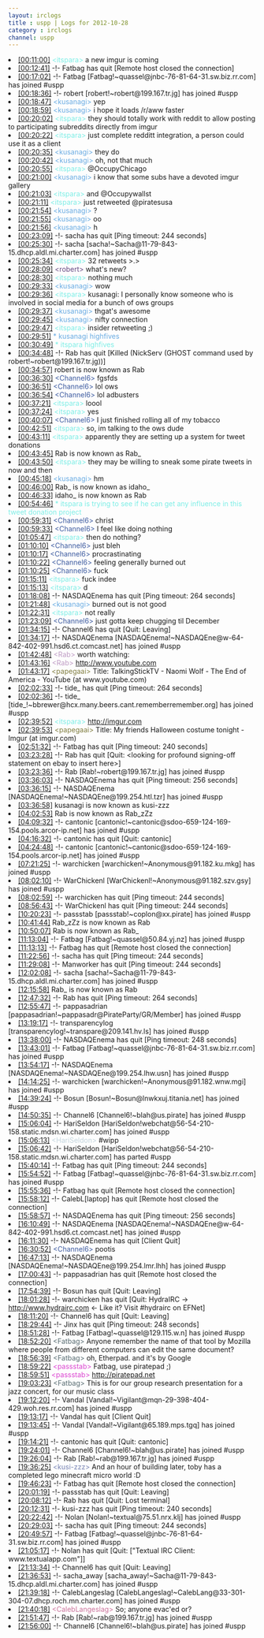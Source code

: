 ```yaml
---
layout: irclogs
title : uspp | Logs for 2012-10-28
category : irclogs
channel: uspp
---
```

<li class="logitem"><a href="#00:11:00" name="00:11:00" class="time">[00:11:00]</a> <span class="person" style="color:#7deee6">&lt;itspara&gt;</span> a new imgur is coming </li>
<li class="logitem"><a href="#00:12:41" name="00:12:41" class="time">[00:12:41]</a> -!- <span class="quit">Fatbag</span> has quit [Remote host closed the connection] </li>
<li class="logitem"><a href="#00:17:02" name="00:17:02" class="time">[00:17:02]</a> -!- <span class="join">Fatbag</span> [Fatbag!~quassel@jnbc-76-81-64-31.sw.biz.rr.com] has joined #uspp </li>
<li class="logitem"><a href="#00:18:36" name="00:18:36" class="time">[00:18:36]</a> -!- <span class="join">robert</span> [robert!~robert@199.167.tr.jg] has joined #uspp </li>
<li class="logitem"><a href="#00:18:47" name="00:18:47" class="time">[00:18:47]</a> <span class="person" style="color:#6aace3">&lt;kusanagi&gt;</span> yep </li>
<li class="logitem"><a href="#00:18:59" name="00:18:59" class="time">[00:18:59]</a> <span class="person" style="color:#6aace3">&lt;kusanagi&gt;</span> i hope it loads /r/aww faster </li>
<li class="logitem"><a href="#00:20:02" name="00:20:02" class="time">[00:20:02]</a> <span class="person" style="color:#7deee6">&lt;itspara&gt;</span> they should totally work with reddit to allow posting to participating subreddits directly from imgur </li>
<li class="logitem"><a href="#00:20:22" name="00:20:22" class="time">[00:20:22]</a> <span class="person" style="color:#7deee6">&lt;itspara&gt;</span> just complete redditt integration, a person could use it as a client </li>
<li class="logitem"><a href="#00:20:35" name="00:20:35" class="time">[00:20:35]</a> <span class="person" style="color:#6aace3">&lt;kusanagi&gt;</span> they do </li>
<li class="logitem"><a href="#00:20:42" name="00:20:42" class="time">[00:20:42]</a> <span class="person" style="color:#6aace3">&lt;kusanagi&gt;</span> oh, not that much </li>
<li class="logitem"><a href="#00:20:55" name="00:20:55" class="time">[00:20:55]</a> <span class="person" style="color:#7deee6">&lt;itspara&gt;</span> @OccupyChicago </li>
<li class="logitem"><a href="#00:21:00" name="00:21:00" class="time">[00:21:00]</a> <span class="person" style="color:#6aace3">&lt;kusanagi&gt;</span> i know that some subs have a devoted imgur gallery </li>
<li class="logitem"><a href="#00:21:03" name="00:21:03" class="time">[00:21:03]</a> <span class="person" style="color:#7deee6">&lt;itspara&gt;</span> and @Occupywallst </li>
<li class="logitem"><a href="#00:21:11" name="00:21:11" class="time">[00:21:11]</a> <span class="person" style="color:#7deee6">&lt;itspara&gt;</span> just retweeted @piratesusa </li>
<li class="logitem"><a href="#00:21:54" name="00:21:54" class="time">[00:21:54]</a> <span class="person" style="color:#6aace3">&lt;kusanagi&gt;</span> ? </li>
<li class="logitem"><a href="#00:21:55" name="00:21:55" class="time">[00:21:55]</a> <span class="person" style="color:#6aace3">&lt;kusanagi&gt;</span> oo </li>
<li class="logitem"><a href="#00:21:56" name="00:21:56" class="time">[00:21:56]</a> <span class="person" style="color:#6aace3">&lt;kusanagi&gt;</span> h </li>
<li class="logitem"><a href="#00:23:09" name="00:23:09" class="time">[00:23:09]</a> -!- <span class="quit">sacha</span> has quit [Ping timeout: 244 seconds] </li>
<li class="logitem"><a href="#00:25:30" name="00:25:30" class="time">[00:25:30]</a> -!- <span class="join">sacha</span> [sacha!~Sacha@11-79-843-15.dhcp.aldl.mi.charter.com] has joined #uspp </li>
<li class="logitem"><a href="#00:25:34" name="00:25:34" class="time">[00:25:34]</a> <span class="person" style="color:#7deee6">&lt;itspara&gt;</span> 32 retweets &gt;.&gt; </li>
<li class="logitem"><a href="#00:28:09" name="00:28:09" class="time">[00:28:09]</a> <span class="person" style="color:#684c85">&lt;robert&gt;</span> what's new? </li>
<li class="logitem"><a href="#00:28:30" name="00:28:30" class="time">[00:28:30]</a> <span class="person" style="color:#7deee6">&lt;itspara&gt;</span> nothing much </li>
<li class="logitem"><a href="#00:29:33" name="00:29:33" class="time">[00:29:33]</a> <span class="person" style="color:#6aace3">&lt;kusanagi&gt;</span> wow </li>
<li class="logitem"><a href="#00:29:36" name="00:29:36" class="time">[00:29:36]</a> <span class="person" style="color:#7deee6">&lt;itspara&gt;</span> kusanagi: I personally know someone who is involved in social media for a bunch of ows groups </li>
<li class="logitem"><a href="#00:29:37" name="00:29:37" class="time">[00:29:37]</a> <span class="person" style="color:#6aace3">&lt;kusanagi&gt;</span> thgat's awesome </li>
<li class="logitem"><a href="#00:29:45" name="00:29:45" class="time">[00:29:45]</a> <span class="person" style="color:#6aace3">&lt;kusanagi&gt;</span> nifty connection </li>
<li class="logitem"><a href="#00:29:47" name="00:29:47" class="time">[00:29:47]</a> <span class="person" style="color:#7deee6">&lt;itspara&gt;</span> insider retweeting ;) </li>
<li class="logitem"><a href="#00:29:51" name="00:29:51" class="time">[00:29:51]</a> <span class="person" style="color:#6aace3">* kusanagi highfives</span> </li>
<li class="logitem"><a href="#00:30:49" name="00:30:49" class="time">[00:30:49]</a> <span class="person" style="color:#7deee6">* itspara highfives</span> </li>
<li class="logitem"><a href="#00:34:48" name="00:34:48" class="time">[00:34:48]</a> -!- <span class="quit">Rab</span> has quit [Killed (NickServ (GHOST command used by robert!~robert@199.167.tr.jg))] </li>
<li class="logitem"><a href="#00:34:57" name="00:34:57" class="time">[00:34:57]</a> <span class="nick">robert</span> is now known as <span class="nick">Rab</span> </li>
<li class="logitem"><a href="#00:36:30" name="00:36:30" class="time">[00:36:30]</a> <span class="person" style="color:#3d5ba0">&lt;Channel6&gt;</span> fgsfds </li>
<li class="logitem"><a href="#00:36:51" name="00:36:51" class="time">[00:36:51]</a> <span class="person" style="color:#3d5ba0">&lt;Channel6&gt;</span> lol ows </li>
<li class="logitem"><a href="#00:36:54" name="00:36:54" class="time">[00:36:54]</a> <span class="person" style="color:#3d5ba0">&lt;Channel6&gt;</span> lol adbusters </li>
<li class="logitem"><a href="#00:37:21" name="00:37:21" class="time">[00:37:21]</a> <span class="person" style="color:#7deee6">&lt;itspara&gt;</span> loool </li>
<li class="logitem"><a href="#00:37:24" name="00:37:24" class="time">[00:37:24]</a> <span class="person" style="color:#7deee6">&lt;itspara&gt;</span> yes </li>
<li class="logitem"><a href="#00:40:07" name="00:40:07" class="time">[00:40:07]</a> <span class="person" style="color:#3d5ba0">&lt;Channel6&gt;</span> I just finished rolling all of my tobacco </li>
<li class="logitem"><a href="#00:42:51" name="00:42:51" class="time">[00:42:51]</a> <span class="person" style="color:#7deee6">&lt;itspara&gt;</span> so, im talking to the ows dude </li>
<li class="logitem"><a href="#00:43:11" name="00:43:11" class="time">[00:43:11]</a> <span class="person" style="color:#7deee6">&lt;itspara&gt;</span> apparently they are setting up a system for tweet donations </li>
<li class="logitem"><a href="#00:43:45" name="00:43:45" class="time">[00:43:45]</a> <span class="nick">Rab</span> is now known as <span class="nick">Rab_</span> </li>
<li class="logitem"><a href="#00:43:50" name="00:43:50" class="time">[00:43:50]</a> <span class="person" style="color:#7deee6">&lt;itspara&gt;</span> they may be willing to sneak some pirate tweets in now and then </li>
<li class="logitem"><a href="#00:45:18" name="00:45:18" class="time">[00:45:18]</a> <span class="person" style="color:#6aace3">&lt;kusanagi&gt;</span> hm </li>
<li class="logitem"><a href="#00:46:00" name="00:46:00" class="time">[00:46:00]</a> <span class="nick">Rab_</span> is now known as <span class="nick">idaho_</span> </li>
<li class="logitem"><a href="#00:46:33" name="00:46:33" class="time">[00:46:33]</a> <span class="nick">idaho_</span> is now known as <span class="nick">Rab</span> </li>
<li class="logitem"><a href="#00:54:46" name="00:54:46" class="time">[00:54:46]</a> <span class="person" style="color:#7deee6">* itspara is trying to see if he can get any influence in this tweet donation project</span> </li>
<li class="logitem"><a href="#00:59:31" name="00:59:31" class="time">[00:59:31]</a> <span class="person" style="color:#3d5ba0">&lt;Channel6&gt;</span> christ </li>
<li class="logitem"><a href="#00:59:33" name="00:59:33" class="time">[00:59:33]</a> <span class="person" style="color:#3d5ba0">&lt;Channel6&gt;</span> I feel like doing nothing </li>
<li class="logitem"><a href="#01:05:47" name="01:05:47" class="time">[01:05:47]</a> <span class="person" style="color:#7deee6">&lt;itspara&gt;</span> then do nothing? </li>
<li class="logitem"><a href="#01:10:10" name="01:10:10" class="time">[01:10:10]</a> <span class="person" style="color:#3d5ba0">&lt;Channel6&gt;</span> just bleh </li>
<li class="logitem"><a href="#01:10:17" name="01:10:17" class="time">[01:10:17]</a> <span class="person" style="color:#3d5ba0">&lt;Channel6&gt;</span> procrastinating </li>
<li class="logitem"><a href="#01:10:22" name="01:10:22" class="time">[01:10:22]</a> <span class="person" style="color:#3d5ba0">&lt;Channel6&gt;</span> feeling generally burned out </li>
<li class="logitem"><a href="#01:10:25" name="01:10:25" class="time">[01:10:25]</a> <span class="person" style="color:#3d5ba0">&lt;Channel6&gt;</span> fuck </li>
<li class="logitem"><a href="#01:15:11" name="01:15:11" class="time">[01:15:11]</a> <span class="person" style="color:#7deee6">&lt;itspara&gt;</span> fuck indee </li>
<li class="logitem"><a href="#01:15:13" name="01:15:13" class="time">[01:15:13]</a> <span class="person" style="color:#7deee6">&lt;itspara&gt;</span> d </li>
<li class="logitem"><a href="#01:18:08" name="01:18:08" class="time">[01:18:08]</a> -!- <span class="quit">NASDAQEnema</span> has quit [Ping timeout: 264 seconds] </li>
<li class="logitem"><a href="#01:21:48" name="01:21:48" class="time">[01:21:48]</a> <span class="person" style="color:#6aace3">&lt;kusanagi&gt;</span> burned out is not good </li>
<li class="logitem"><a href="#01:22:31" name="01:22:31" class="time">[01:22:31]</a> <span class="person" style="color:#7deee6">&lt;itspara&gt;</span> not really </li>
<li class="logitem"><a href="#01:23:09" name="01:23:09" class="time">[01:23:09]</a> <span class="person" style="color:#3d5ba0">&lt;Channel6&gt;</span> just gotta keep chugging til December </li>
<li class="logitem"><a href="#01:34:15" name="01:34:15" class="time">[01:34:15]</a> -!- <span class="quit">Channel6</span> has quit [Quit: Leaving] </li>
<li class="logitem"><a href="#01:34:17" name="01:34:17" class="time">[01:34:17]</a> -!- <span class="join">NASDAQEnema</span> [NASDAQEnema!~NASDAQEne@w-64-842-402-991.hsd6.ct.comcast.net] has joined #uspp </li>
<li class="logitem"><a href="#01:42:48" name="01:42:48" class="time">[01:42:48]</a> <span class="person" style="color:#be9bc4">&lt;Rab&gt;</span> worth watching: </li>
<li class="logitem"><a href="#01:43:16" name="01:43:16" class="time">[01:43:16]</a> <span class="person" style="color:#be9bc4">&lt;Rab&gt;</span> <a href="http://www.youtube.com/watch?v=RjALf12PAWc" target="_blank">http://www.youtube.com</a> </li>
<li class="logitem"><a href="#01:43:17" name="01:43:17" class="time">[01:43:17]</a> <span class="person" style="color:#817e41">&lt;papegaai&gt;</span> Title: TalkingStickTV - Naomi Wolf - The End of America - YouTube (at www.youtube.com) </li>
<li class="logitem"><a href="#02:02:33" name="02:02:33" class="time">[02:02:33]</a> -!- <span class="quit">tide_</span> has quit [Ping timeout: 264 seconds] </li>
<li class="logitem"><a href="#02:02:36" name="02:02:36" class="time">[02:02:36]</a> -!- <span class="join">tide_</span> [tide_!~bbrewer@hcx.many.beers.cant.rememberremember.org] has joined #uspp </li>
<li class="logitem"><a href="#02:39:52" name="02:39:52" class="time">[02:39:52]</a> <span class="person" style="color:#7deee6">&lt;itspara&gt;</span> <a href="http://imgur.com/gallery/AeAsM" target="_blank">http://imgur.com</a> </li>
<li class="logitem"><a href="#02:39:53" name="02:39:53" class="time">[02:39:53]</a> <span class="person" style="color:#817e41">&lt;papegaai&gt;</span> Title: My friends Halloween costume tonight - Imgur (at imgur.com) </li>
<li class="logitem"><a href="#02:51:32" name="02:51:32" class="time">[02:51:32]</a> -!- <span class="quit">Fatbag</span> has quit [Ping timeout: 240 seconds] </li>
<li class="logitem"><a href="#03:23:28" name="03:23:28" class="time">[03:23:28]</a> -!- <span class="quit">Rab</span> has quit [Quit: &lt;looking for profound signing-off statement on ebay to insert here&gt;] </li>
<li class="logitem"><a href="#03:23:36" name="03:23:36" class="time">[03:23:36]</a> -!- <span class="join">Rab</span> [Rab!~robert@199.167.tr.jg] has joined #uspp </li>
<li class="logitem"><a href="#03:36:03" name="03:36:03" class="time">[03:36:03]</a> -!- <span class="quit">NASDAQEnema</span> has quit [Ping timeout: 256 seconds] </li>
<li class="logitem"><a href="#03:36:15" name="03:36:15" class="time">[03:36:15]</a> -!- <span class="join">NASDAQEnema</span> [NASDAQEnema!~NASDAQEne@199.254.htl.tzr] has joined #uspp </li>
<li class="logitem"><a href="#03:36:58" name="03:36:58" class="time">[03:36:58]</a> <span class="nick">kusanagi</span> is now known as <span class="nick">kusi-zzz</span> </li>
<li class="logitem"><a href="#04:02:53" name="04:02:53" class="time">[04:02:53]</a> <span class="nick">Rab</span> is now known as <span class="nick">Rab_zZz</span> </li>
<li class="logitem"><a href="#04:09:32" name="04:09:32" class="time">[04:09:32]</a> -!- <span class="join">cantonic</span> [cantonic!~cantonic@sdoo-659-124-169-154.pools.arcor-ip.net] has joined #uspp </li>
<li class="logitem"><a href="#04:16:32" name="04:16:32" class="time">[04:16:32]</a> -!- <span class="quit">cantonic</span> has quit [Quit: cantonic] </li>
<li class="logitem"><a href="#04:24:48" name="04:24:48" class="time">[04:24:48]</a> -!- <span class="join">cantonic</span> [cantonic!~cantonic@sdoo-659-124-169-154.pools.arcor-ip.net] has joined #uspp </li>
<li class="logitem"><a href="#07:21:25" name="07:21:25" class="time">[07:21:25]</a> -!- <span class="join">warchicken</span> [warchicken!~Anonymous@91.182.ku.mkg] has joined #uspp </li>
<li class="logitem"><a href="#08:02:10" name="08:02:10" class="time">[08:02:10]</a> -!- <span class="join">WarChickenl</span> [WarChickenl!~Anonymous@91.182.szv.gsy] has joined #uspp </li>
<li class="logitem"><a href="#08:02:59" name="08:02:59" class="time">[08:02:59]</a> -!- <span class="quit">warchicken</span> has quit [Ping timeout: 244 seconds] </li>
<li class="logitem"><a href="#08:56:43" name="08:56:43" class="time">[08:56:43]</a> -!- <span class="quit">WarChickenl</span> has quit [Ping timeout: 244 seconds] </li>
<li class="logitem"><a href="#10:20:23" name="10:20:23" class="time">[10:20:23]</a> -!- <span class="join">passstab</span> [passstab!~coplon@xx.pirate] has joined #uspp </li>
<li class="logitem"><a href="#10:41:44" name="10:41:44" class="time">[10:41:44]</a> <span class="nick">Rab_zZz</span> is now known as <span class="nick">Rab</span> </li>
<li class="logitem"><a href="#10:50:07" name="10:50:07" class="time">[10:50:07]</a> <span class="nick">Rab</span> is now known as <span class="nick">Rab_</span> </li>
<li class="logitem"><a href="#11:13:04" name="11:13:04" class="time">[11:13:04]</a> -!- <span class="join">Fatbag</span> [Fatbag!~quassel@50.84.yj.nz] has joined #uspp </li>
<li class="logitem"><a href="#11:13:13" name="11:13:13" class="time">[11:13:13]</a> -!- <span class="quit">Fatbag</span> has quit [Remote host closed the connection] </li>
<li class="logitem"><a href="#11:22:56" name="11:22:56" class="time">[11:22:56]</a> -!- <span class="quit">sacha</span> has quit [Ping timeout: 244 seconds] </li>
<li class="logitem"><a href="#11:29:08" name="11:29:08" class="time">[11:29:08]</a> -!- <span class="quit">Manworker</span> has quit [Ping timeout: 244 seconds] </li>
<li class="logitem"><a href="#12:02:08" name="12:02:08" class="time">[12:02:08]</a> -!- <span class="join">sacha</span> [sacha!~Sacha@11-79-843-15.dhcp.aldl.mi.charter.com] has joined #uspp </li>
<li class="logitem"><a href="#12:15:58" name="12:15:58" class="time">[12:15:58]</a> <span class="nick">Rab_</span> is now known as <span class="nick">Rab</span> </li>
<li class="logitem"><a href="#12:47:32" name="12:47:32" class="time">[12:47:32]</a> -!- <span class="quit">Rab</span> has quit [Ping timeout: 264 seconds] </li>
<li class="logitem"><a href="#12:55:47" name="12:55:47" class="time">[12:55:47]</a> -!- <span class="join">pappasadrian</span> [pappasadrian!~pappasadr@PirateParty/GR/Member] has joined #uspp </li>
<li class="logitem"><a href="#13:19:17" name="13:19:17" class="time">[13:19:17]</a> -!- <span class="join">transparencylog</span> [transparencylog!~transpare@209.141.hv.ls] has joined #uspp </li>
<li class="logitem"><a href="#13:38:00" name="13:38:00" class="time">[13:38:00]</a> -!- <span class="quit">NASDAQEnema</span> has quit [Ping timeout: 248 seconds] </li>
<li class="logitem"><a href="#13:43:01" name="13:43:01" class="time">[13:43:01]</a> -!- <span class="join">Fatbag</span> [Fatbag!~quassel@jnbc-76-81-64-31.sw.biz.rr.com] has joined #uspp </li>
<li class="logitem"><a href="#13:54:17" name="13:54:17" class="time">[13:54:17]</a> -!- <span class="join">NASDAQEnema</span> [NASDAQEnema!~NASDAQEne@199.254.lhw.usn] has joined #uspp </li>
<li class="logitem"><a href="#14:14:25" name="14:14:25" class="time">[14:14:25]</a> -!- <span class="join">warchicken</span> [warchicken!~Anonymous@91.182.wnw.mgi] has joined #uspp </li>
<li class="logitem"><a href="#14:39:24" name="14:39:24" class="time">[14:39:24]</a> -!- <span class="join">Bosun</span> [Bosun!~Bosun@lnwkxuj.titania.net] has joined #uspp </li>
<li class="logitem"><a href="#14:50:35" name="14:50:35" class="time">[14:50:35]</a> -!- <span class="join">Channel6</span> [Channel6!~blah@us.pirate] has joined #uspp </li>
<li class="logitem"><a href="#15:06:04" name="15:06:04" class="time">[15:06:04]</a> -!- <span class="join">HariSeldon</span> [HariSeldon!webchat@56-54-210-158.static.mdsn.wi.charter.com] has joined #uspp </li>
<li class="logitem"><a href="#15:06:13" name="15:06:13" class="time">[15:06:13]</a> <span class="person" style="color:#c3d5dd">&lt;HariSeldon&gt;</span> #wipp </li>
<li class="logitem"><a href="#15:06:42" name="15:06:42" class="time">[15:06:42]</a> -!- <span class="part">HariSeldon</span> [HariSeldon!webchat@56-54-210-158.static.mdsn.wi.charter.com] has parted #uspp </li>
<li class="logitem"><a href="#15:40:14" name="15:40:14" class="time">[15:40:14]</a> -!- <span class="quit">Fatbag</span> has quit [Ping timeout: 244 seconds] </li>
<li class="logitem"><a href="#15:54:52" name="15:54:52" class="time">[15:54:52]</a> -!- <span class="join">Fatbag</span> [Fatbag!~quassel@jnbc-76-81-64-31.sw.biz.rr.com] has joined #uspp </li>
<li class="logitem"><a href="#15:55:36" name="15:55:36" class="time">[15:55:36]</a> -!- <span class="quit">Fatbag</span> has quit [Remote host closed the connection] </li>
<li class="logitem"><a href="#15:58:12" name="15:58:12" class="time">[15:58:12]</a> -!- <span class="quit">CalebL[laptop]</span> has quit [Remote host closed the connection] </li>
<li class="logitem"><a href="#15:58:57" name="15:58:57" class="time">[15:58:57]</a> -!- <span class="quit">NASDAQEnema</span> has quit [Ping timeout: 256 seconds] </li>
<li class="logitem"><a href="#16:10:49" name="16:10:49" class="time">[16:10:49]</a> -!- <span class="join">NASDAQEnema</span> [NASDAQEnema!~NASDAQEne@w-64-842-402-991.hsd6.ct.comcast.net] has joined #uspp </li>
<li class="logitem"><a href="#16:11:30" name="16:11:30" class="time">[16:11:30]</a> -!- <span class="quit">NASDAQEnema</span> has quit [Client Quit] </li>
<li class="logitem"><a href="#16:30:52" name="16:30:52" class="time">[16:30:52]</a> <span class="person" style="color:#3d5ba0">&lt;Channel6&gt;</span> pootis </li>
<li class="logitem"><a href="#16:47:13" name="16:47:13" class="time">[16:47:13]</a> -!- <span class="join">NASDAQEnema</span> [NASDAQEnema!~NASDAQEne@199.254.lmr.lhh] has joined #uspp </li>
<li class="logitem"><a href="#17:00:43" name="17:00:43" class="time">[17:00:43]</a> -!- <span class="quit">pappasadrian</span> has quit [Remote host closed the connection] </li>
<li class="logitem"><a href="#17:54:39" name="17:54:39" class="time">[17:54:39]</a> -!- <span class="quit">Bosun</span> has quit [Quit: Leaving] </li>
<li class="logitem"><a href="#18:01:28" name="18:01:28" class="time">[18:01:28]</a> -!- <span class="quit">warchicken</span> has quit [Quit:  HydraIRC -&gt; <a href="http://www.hydrairc.com" target="_blank">http://www.hydrairc.com</a> &lt;- Like it?  Visit #hydrairc on EFNet] </li>
<li class="logitem"><a href="#18:11:20" name="18:11:20" class="time">[18:11:20]</a> -!- <span class="quit">Channel6</span> has quit [Quit: Leaving] </li>
<li class="logitem"><a href="#18:29:44" name="18:29:44" class="time">[18:29:44]</a> -!- <span class="quit">Jinx</span> has quit [Ping timeout: 248 seconds] </li>
<li class="logitem"><a href="#18:51:28" name="18:51:28" class="time">[18:51:28]</a> -!- <span class="join">Fatbag</span> [Fatbag!~quassel@129.115.w.n] has joined #uspp </li>
<li class="logitem"><a href="#18:52:20" name="18:52:20" class="time">[18:52:20]</a> <span class="person" style="color:#596d73">&lt;Fatbag&gt;</span> Anyone remember the name of that tool by Mozilla where people from different computers can edit the same document? </li>
<li class="logitem"><a href="#18:56:39" name="18:56:39" class="time">[18:56:39]</a> <span class="person" style="color:#596d73">&lt;Fatbag&gt;</span> oh, Etherpad. and it's by Google </li>
<li class="logitem"><a href="#18:59:22" name="18:59:22" class="time">[18:59:22]</a> <span class="person" style="color:#dc45d1">&lt;passstab&gt;</span> Fatbag, use piratepad ;) </li>
<li class="logitem"><a href="#18:59:51" name="18:59:51" class="time">[18:59:51]</a> <span class="person" style="color:#dc45d1">&lt;passstab&gt;</span> <a href="http://piratepad.net/front-page/" target="_blank">http://piratepad.net</a> </li>
<li class="logitem"><a href="#19:03:23" name="19:03:23" class="time">[19:03:23]</a> <span class="person" style="color:#596d73">&lt;Fatbag&gt;</span> This is for our group research presentation for a jazz concert, for our music class </li>
<li class="logitem"><a href="#19:12:20" name="19:12:20" class="time">[19:12:20]</a> -!- <span class="join">Vandal</span> [Vandal!~Vigilant@mqn-29-398-404-429.woh.res.rr.com] has joined #uspp </li>
<li class="logitem"><a href="#19:13:17" name="19:13:17" class="time">[19:13:17]</a> -!- <span class="quit">Vandal</span> has quit [Client Quit] </li>
<li class="logitem"><a href="#19:13:45" name="19:13:45" class="time">[19:13:45]</a> -!- <span class="join">Vandal</span> [Vandal!~Vigilant@65.189.mps.tgq] has joined #uspp </li>
<li class="logitem"><a href="#19:14:21" name="19:14:21" class="time">[19:14:21]</a> -!- <span class="quit">cantonic</span> has quit [Quit: cantonic] </li>
<li class="logitem"><a href="#19:24:01" name="19:24:01" class="time">[19:24:01]</a> -!- <span class="join">Channel6</span> [Channel6!~blah@us.pirate] has joined #uspp </li>
<li class="logitem"><a href="#19:26:04" name="19:26:04" class="time">[19:26:04]</a> -!- <span class="join">Rab</span> [Rab!~rab@199.167.tr.jg] has joined #uspp </li>
<li class="logitem"><a href="#19:36:25" name="19:36:25" class="time">[19:36:25]</a> <span class="person" style="color:#7884b4">&lt;kusi-zzz&gt;</span> And an hour of building later, toby has a completed lego minecraft micro world :D </li>
<li class="logitem"><a href="#19:46:23" name="19:46:23" class="time">[19:46:23]</a> -!- <span class="quit">Fatbag</span> has quit [Remote host closed the connection] </li>
<li class="logitem"><a href="#20:01:19" name="20:01:19" class="time">[20:01:19]</a> -!- <span class="quit">passstab</span> has quit [Quit: Leaving] </li>
<li class="logitem"><a href="#20:08:12" name="20:08:12" class="time">[20:08:12]</a> -!- <span class="quit">Rab</span> has quit [Quit: Lost terminal] </li>
<li class="logitem"><a href="#20:12:31" name="20:12:31" class="time">[20:12:31]</a> -!- <span class="quit">kusi-zzz</span> has quit [Ping timeout: 240 seconds] </li>
<li class="logitem"><a href="#20:22:42" name="20:22:42" class="time">[20:22:42]</a> -!- <span class="join">Nolan</span> [Nolan!~textual@75.51.nrx.klj] has joined #uspp </li>
<li class="logitem"><a href="#20:29:03" name="20:29:03" class="time">[20:29:03]</a> -!- <span class="quit">sacha</span> has quit [Ping timeout: 244 seconds] </li>
<li class="logitem"><a href="#20:49:57" name="20:49:57" class="time">[20:49:57]</a> -!- <span class="join">Fatbag</span> [Fatbag!~quassel@jnbc-76-81-64-31.sw.biz.rr.com] has joined #uspp </li>
<li class="logitem"><a href="#21:05:17" name="21:05:17" class="time">[21:05:17]</a> -!- <span class="quit">Nolan</span> has quit [Quit: ["Textual IRC Client: www.textualapp.com"]] </li>
<li class="logitem"><a href="#21:13:34" name="21:13:34" class="time">[21:13:34]</a> -!- <span class="quit">Channel6</span> has quit [Quit: Leaving] </li>
<li class="logitem"><a href="#21:36:53" name="21:36:53" class="time">[21:36:53]</a> -!- <span class="join">sacha_away</span> [sacha_away!~Sacha@11-79-843-15.dhcp.aldl.mi.charter.com] has joined #uspp </li>
<li class="logitem"><a href="#21:39:18" name="21:39:18" class="time">[21:39:18]</a> -!- <span class="join">CalebLangeslag</span> [CalebLangeslag!~CalebLang@33-301-304-07.dhcp.roch.mn.charter.com] has joined #uspp </li>
<li class="logitem"><a href="#21:40:18" name="21:40:18" class="time">[21:40:18]</a> <span class="person" style="color:#cc749c">&lt;CalebLangeslag&gt;</span> So; anyone evac'ed or? </li>
<li class="logitem"><a href="#21:51:47" name="21:51:47" class="time">[21:51:47]</a> -!- <span class="join">Rab</span> [Rab!~rab@199.167.tr.jg] has joined #uspp </li>
<li class="logitem"><a href="#21:56:00" name="21:56:00" class="time">[21:56:00]</a> -!- <span class="join">Channel6</span> [Channel6!~blah@us.pirate] has joined #uspp </li>


